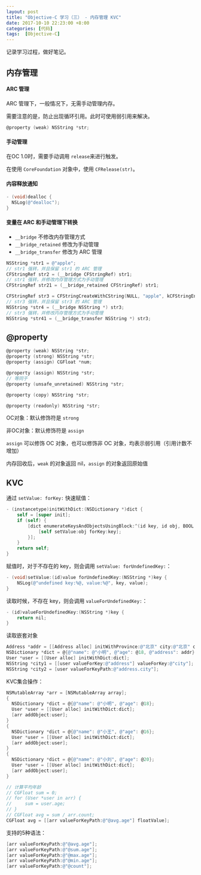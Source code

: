 ```yaml
---
layout: post
title: "Objective-C 学习（三） - 内存管理 KVC"
date: 2017-10-10 22:23:00 +8:00
categories: [代码]
tags:  [Objective-C]
---
```


记录学习过程，做好笔记。

## 内存管理

#### ARC 管理

ARC 管理下，一般情况下，无需手动管理内存。

需要注意的是，防止出现循环引用。此时可使用弱引用来解决。

```objective-c
@property (weak) NSString *str;
```

#### 手动管理

在OC 1.0时，需要手动调用 `release`来进行触发。

在使用 `CoreFoundation` 对象中，使用 `CFRelease(str)`。

#### 内容释放通知

```objective-c
- (void)dealloc {
  NSLog(@"dealloc");
}
```

#### 变量在 ARC 和手动管理下转换

* `__bridge` 不修改内存管理方式
* `__bridge_retained` 修改为手动管理
* `__bridge_transfer` 修改为 ARC 管理


```objective-c
NSString *str1 = @"apple";
// str1 强转，并且保留 str1 的 ARC 管理
CFStringRef str2 = (__bridge CFStringRef) str1;
// str1 强转，并修改内存管理方式为手动管理
CFStringRef str21 = (__bridge_retained CFStringRef) str1;

CFStringRef str3 = CFStringCreateWithCString(NULL, "apple", kCFStringEncodingUTF8);
// str3 强转，并且保留 str3 的 ARC 管理
NSString *str4 = (__bridge NSString *) str3;
// str3 强转，并修改内存管理方式为手动管理
NSString *str41 = (__bridge_transfer NSString *) str3;
```


## @property

```objective-c
@property (weak) NSString *str;
@property (strong) NSString *str;
@property (assign) CGFloat *num; 

@property (assign) NSString *str;
// 等同于
@property (unsafe_unretained) NSString *str;

@property (copy) NSString *str;

@property (readonly) NSString *str;
```

OC对象：默认修饰符是 `strong`

非OC对象：默认修饰符是 `assign`

`assign` 可以修饰 OC 对象，也可以修饰非 OC 对象，均表示弱引用（引用计数不增加）

内存回收后，`weak` 的对象返回 nil，`assign` 的对象返回原始值

## KVC

通过 `setValue: forKey:` 快速赋值：

```objective-c
- (instancetype)initWithDict:(NSDictionary *)dict {
    self = [super init];
    if (self) {
        [dict enumerateKeysAndObjectsUsingBlock:^(id key, id obj, BOOL *stop) {
            [self setValue:obj forKey:key];
        }];
    }
    return self;
}
```

赋值时，对于不存在的 key，则会调用 `setValue: forUndefinedKey:`：

```objective-c
- (void)setValue:(id)value forUndefinedKey:(NSString *)key {
    NSLog(@"undefined key:%@, value:%@", key, value);
}
```

读取时候，不存在 key，则会调用 `valueForUndefinedKey:`：

```objective-c
- (id)valueForUndefinedKey:(NSString *)key {
    return nil;
}
```

读取嵌套对象

```objective-c
Address *addr = [[Address alloc] initWithProvince:@"北京" city:@"北京" county:@"东城区"];
NSDictionary *dict = @{@"name": @"小明", @"age": @18, @"address": addr};
User *user = [[User alloc] initWithDict:dict];
NSString *city1 = [[user valueForKey:@"address"] valueForKey:@"city"];
NSString *city2 = [user valueForKeyPath:@"address.city"];
```

KVC集合操作：

```objective-c
NSMutableArray *arr = [NSMutableArray array];
{
  NSDictionary *dict = @{@"name": @"小明", @"age": @18};
  User *user = [[User alloc] initWithDict:dict];
  [arr addObject:user];
}
{
  NSDictionary *dict = @{@"name": @"小王", @"age": @16};
  User *user = [[User alloc] initWithDict:dict];
  [arr addObject:user];
}
{
  NSDictionary *dict = @{@"name": @"小刘", @"age": @20};
  User *user = [[User alloc] initWithDict:dict];
  [arr addObject:user];
}

// 计算平均年龄
// CGFloat sum = 0;
// for (User *user in arr) {
//     sum = user.age;
// }
// CGFloat avg = sum / arr.count;
CGFloat avg = [[arr valueForKeyPath:@"@avg.age"] floatValue];
```

支持的5种语法：

```objective-c
[arr valueForKeyPath:@"@avg.age"];
[arr valueForKeyPath:@"@sum.age"];
[arr valueForKeyPath:@"@max.age"];
[arr valueForKeyPath:@"@min.age"];
[arr valueForKeyPath:@"@count"];
```